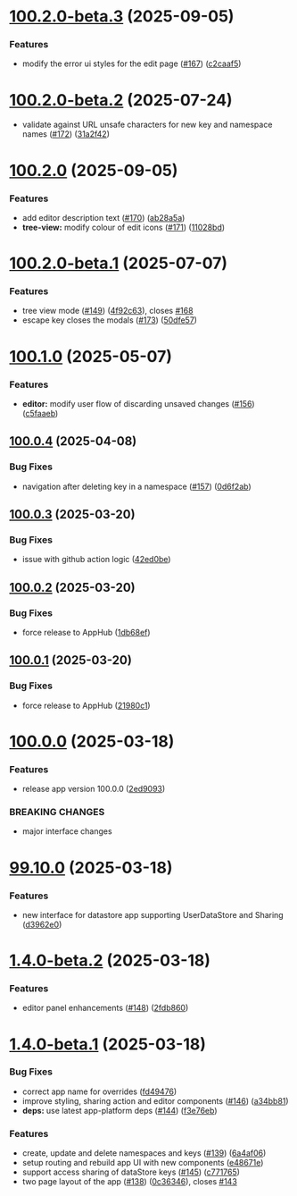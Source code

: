 # [100.2.0-beta.3](https://github.com/dhis2/datastore-app/compare/v100.2.0-beta.2...v100.2.0-beta.3) (2025-09-05)


### Features

* modify the error ui styles for the edit page ([#167](https://github.com/dhis2/datastore-app/issues/167)) ([c2caaf5](https://github.com/dhis2/datastore-app/commit/c2caaf59252da4cf2c27dc26ad1204256b2a87c8))

# [100.2.0-beta.2](https://github.com/dhis2/datastore-app/compare/v100.2.0-beta.1...v100.2.0-beta.2) (2025-07-24)
* validate against URL unsafe characters for new key and namespace names ([#172](https://github.com/dhis2/datastore-app/issues/172)) ([31a2f42](https://github.com/dhis2/datastore-app/commit/31a2f42732f3516e7020207b394ac72fc52e18d4))

# [100.2.0](https://github.com/dhis2/datastore-app/compare/v100.1.0...v100.2.0) (2025-09-05)


### Features

* add editor description text ([#170](https://github.com/dhis2/datastore-app/issues/170)) ([ab28a5a](https://github.com/dhis2/datastore-app/commit/ab28a5a23fa4c1cb70a104d67842a4cee339fba0))
* **tree-view:** modify colour of edit icons ([#171](https://github.com/dhis2/datastore-app/issues/171)) ([11028bd](https://github.com/dhis2/datastore-app/commit/11028bd9855da870fb6c6f867aeddce9b185b39c))

# [100.2.0-beta.1](https://github.com/dhis2/datastore-app/compare/v100.1.0...v100.2.0-beta.1) (2025-07-07)


### Features

* tree view mode ([#149](https://github.com/dhis2/datastore-app/issues/149)) ([4f92c63](https://github.com/dhis2/datastore-app/commit/4f92c637422058d855e74f546320c7fc2d13c011)), closes [#168](https://github.com/dhis2/datastore-app/issues/168)
* escape key closes the modals ([#173](https://github.com/dhis2/datastore-app/issues/173)) ([50dfe57](https://github.com/dhis2/datastore-app/commit/50dfe57e70becd3f84a637e2f19ae880cd645aa7))

# [100.1.0](https://github.com/dhis2/datastore-app/compare/v100.0.4...v100.1.0) (2025-05-07)


### Features

* **editor:**  modify user flow of discarding unsaved changes ([#156](https://github.com/dhis2/datastore-app/issues/156)) ([c5faaeb](https://github.com/dhis2/datastore-app/commit/c5faaebb66ee2a2129fdc8a5146b14bf89ba1c3e))

## [100.0.4](https://github.com/dhis2/datastore-app/compare/v100.0.3...v100.0.4) (2025-04-08)


### Bug Fixes

* navigation after deleting key in a namespace ([#157](https://github.com/dhis2/datastore-app/issues/157)) ([0d6f2ab](https://github.com/dhis2/datastore-app/commit/0d6f2ab9d8f1dbf8e8e95055e02fd2046a63cd86))

## [100.0.3](https://github.com/dhis2/datastore-app/compare/v100.0.2...v100.0.3) (2025-03-20)


### Bug Fixes

* issue with github action logic ([42ed0be](https://github.com/dhis2/datastore-app/commit/42ed0bef17d0aad6f99a4e6835de0249607aa50a))

## [100.0.2](https://github.com/dhis2/datastore-app/compare/v100.0.1...v100.0.2) (2025-03-20)


### Bug Fixes

* force release to AppHub ([1db68ef](https://github.com/dhis2/datastore-app/commit/1db68ef930d06e20f44a87021f6e5e193b791013))

## [100.0.1](https://github.com/dhis2/datastore-app/compare/v100.0.0...v100.0.1) (2025-03-20)


### Bug Fixes

* force release to AppHub ([21980c1](https://github.com/dhis2/datastore-app/commit/21980c12195bdcbb34918b944f6e2a7fafd6eddd))

# [100.0.0](https://github.com/dhis2/datastore-app/compare/v99.10.1...v100.0.0) (2025-03-18)


### Features

* release app version 100.0.0 ([2ed9093](https://github.com/dhis2/datastore-app/commit/2ed9093420c5cbbc318dc58fffc3325d4e341e30))


### BREAKING CHANGES

* major interface changes

# [99.10.0](https://github.com/dhis2/datastore-app/compare/v99.9.9...v99.10.0) (2025-03-18)


### Features

* new interface for datastore app supporting UserDataStore and Sharing ([d3962e0](https://github.com/dhis2/datastore-app/commit/d3962e0d3de1783cf3afdea054338943f50ecfc3))

# [1.4.0-beta.2](https://github.com/dhis2/datastore-app/compare/v1.4.0-beta.1...v1.4.0-beta.2) (2025-03-18)


### Features

* editor panel enhancements ([#148](https://github.com/dhis2/datastore-app/issues/148)) ([2fdb860](https://github.com/dhis2/datastore-app/commit/2fdb860a3721dde49c954f296d5d1daf94ece2d1))

# [1.4.0-beta.1](https://github.com/dhis2/datastore-app/compare/v1.3.5...v1.4.0-beta.1) (2025-03-18)


### Bug Fixes

* correct app name for overrides ([fd49476](https://github.com/dhis2/datastore-app/commit/fd49476b65da978500fe2ed172efd7c38d60c832))
* improve styling, sharing action and editor components ([#146](https://github.com/dhis2/datastore-app/issues/146)) ([a34bb81](https://github.com/dhis2/datastore-app/commit/a34bb8104485aba784eb3dabffa205756acce114))
* **deps:** use latest app-platform deps ([#144](https://github.com/dhis2/datastore-app/issues/144)) ([f3e76eb](https://github.com/dhis2/datastore-app/commit/f3e76ebf96fe035d2854e51efe1a797a8e51e584))


### Features

* create, update and delete namespaces and keys ([#139](https://github.com/dhis2/datastore-app/issues/139)) ([6a4af06](https://github.com/dhis2/datastore-app/commit/6a4af061b709b5ecfe548e9b254253155c801a32))
* setup routing and rebuild app UI with new components ([e48671e](https://github.com/dhis2/datastore-app/commit/e48671eb906cd4c2fccdee571a47d87df5c85616))
* support access sharing of dataStore keys ([#145](https://github.com/dhis2/datastore-app/issues/145)) ([c771765](https://github.com/dhis2/datastore-app/commit/c771765de668902a27d99adf83e340f03d623514))
* two page layout of the app ([#138](https://github.com/dhis2/datastore-app/issues/138)) ([0c36346](https://github.com/dhis2/datastore-app/commit/0c36346e7185e18f518a914ade5b5fbe56cc88a2)), closes [#143](https://github.com/dhis2/datastore-app/issues/143)

